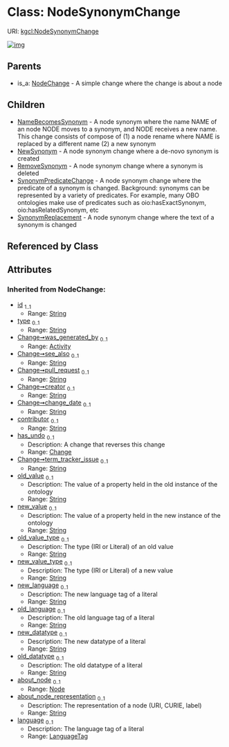 
# Class: NodeSynonymChange




URI: [kgcl:NodeSynonymChange](http://w3id.org/kgcl/NodeSynonymChange)


[![img](https://yuml.me/diagram/nofunky;dir:TB/class/[SynonymReplacement],[SynonymPredicateChange],[RemoveSynonym],[NodeSynonymChange&#124;about_node_representation(i):string%20%3F;language(i):LanguageTag%20%3F;old_value(i):string%20%3F;new_value(i):string%20%3F;old_value_type(i):string%20%3F;new_value_type(i):string%20%3F;new_language(i):string%20%3F;old_language(i):string%20%3F;new_datatype(i):string%20%3F;old_datatype(i):string%20%3F;id(i):string;type(i):string%20%3F;see_also(i):string%20%3F;pull_request(i):string%20%3F;creator(i):string%20%3F;change_date(i):string%20%3F;contributor(i):string%20%3F;term_tracker_issue(i):string%20%3F]^-[SynonymReplacement],[NodeSynonymChange]^-[SynonymPredicateChange],[NodeSynonymChange]^-[RemoveSynonym],[NodeSynonymChange]^-[NewSynonym],[NodeSynonymChange]^-[NameBecomesSynonym],[NodeChange]^-[NodeSynonymChange],[NodeChange],[Node],[NewSynonym],[NameBecomesSynonym],[Change],[Activity])](https://yuml.me/diagram/nofunky;dir:TB/class/[SynonymReplacement],[SynonymPredicateChange],[RemoveSynonym],[NodeSynonymChange&#124;about_node_representation(i):string%20%3F;language(i):LanguageTag%20%3F;old_value(i):string%20%3F;new_value(i):string%20%3F;old_value_type(i):string%20%3F;new_value_type(i):string%20%3F;new_language(i):string%20%3F;old_language(i):string%20%3F;new_datatype(i):string%20%3F;old_datatype(i):string%20%3F;id(i):string;type(i):string%20%3F;see_also(i):string%20%3F;pull_request(i):string%20%3F;creator(i):string%20%3F;change_date(i):string%20%3F;contributor(i):string%20%3F;term_tracker_issue(i):string%20%3F]^-[SynonymReplacement],[NodeSynonymChange]^-[SynonymPredicateChange],[NodeSynonymChange]^-[RemoveSynonym],[NodeSynonymChange]^-[NewSynonym],[NodeSynonymChange]^-[NameBecomesSynonym],[NodeChange]^-[NodeSynonymChange],[NodeChange],[Node],[NewSynonym],[NameBecomesSynonym],[Change],[Activity])

## Parents

 *  is_a: [NodeChange](NodeChange.md) - A simple change where the change is about a node

## Children

 * [NameBecomesSynonym](NameBecomesSynonym.md) - A node synonym where the name NAME of an node NODE moves to a synonym, and NODE receives a new name. This change consists of compose of (1) a node rename where NAME is replaced by a different name (2) a new synonym
 * [NewSynonym](NewSynonym.md) - A node synonym change where a de-novo synonym is created
 * [RemoveSynonym](RemoveSynonym.md) - A node synonym change where a synonym is deleted
 * [SynonymPredicateChange](SynonymPredicateChange.md) - A node synonym change where the predicate of a synonym is changed. Background: synonyms can be represented by a variety of predicates. For example, many OBO ontologies make use of predicates such as oio:hasExactSynonym, oio:hasRelatedSynonym, etc
 * [SynonymReplacement](SynonymReplacement.md) - A node synonym change where the text of a synonym is changed

## Referenced by Class


## Attributes


### Inherited from NodeChange:

 * [id](id.md)  <sub>1..1</sub>
     * Range: [String](types/String.md)
 * [type](type.md)  <sub>0..1</sub>
     * Range: [String](types/String.md)
 * [Change➞was_generated_by](Change_was_generated_by.md)  <sub>0..1</sub>
     * Range: [Activity](Activity.md)
 * [Change➞see_also](Change_see_also.md)  <sub>0..1</sub>
     * Range: [String](types/String.md)
 * [Change➞pull_request](Change_pull_request.md)  <sub>0..1</sub>
     * Range: [String](types/String.md)
 * [Change➞creator](Change_creator.md)  <sub>0..1</sub>
     * Range: [String](types/String.md)
 * [Change➞change_date](Change_change_date.md)  <sub>0..1</sub>
     * Range: [String](types/String.md)
 * [contributor](contributor.md)  <sub>0..1</sub>
     * Range: [String](types/String.md)
 * [has_undo](has_undo.md)  <sub>0..1</sub>
     * Description: A change that reverses this change
     * Range: [Change](Change.md)
 * [Change➞term_tracker_issue](Change_term_tracker_issue.md)  <sub>0..1</sub>
     * Range: [String](types/String.md)
 * [old_value](old_value.md)  <sub>0..1</sub>
     * Description: The value of a property held in the old instance of the ontology
     * Range: [String](types/String.md)
 * [new_value](new_value.md)  <sub>0..1</sub>
     * Description: The value of a property held in the new instance of the ontology
     * Range: [String](types/String.md)
 * [old_value_type](old_value_type.md)  <sub>0..1</sub>
     * Description: The type (IRI or Literal) of an old value
     * Range: [String](types/String.md)
 * [new_value_type](new_value_type.md)  <sub>0..1</sub>
     * Description: The type (IRI or Literal) of a new value
     * Range: [String](types/String.md)
 * [new_language](new_language.md)  <sub>0..1</sub>
     * Description: The new language tag of a literal
     * Range: [String](types/String.md)
 * [old_language](old_language.md)  <sub>0..1</sub>
     * Description: The old language tag of a literal
     * Range: [String](types/String.md)
 * [new_datatype](new_datatype.md)  <sub>0..1</sub>
     * Description: The new datatype of a literal
     * Range: [String](types/String.md)
 * [old_datatype](old_datatype.md)  <sub>0..1</sub>
     * Description: The old datatype of a literal
     * Range: [String](types/String.md)
 * [about_node](about_node.md)  <sub>0..1</sub>
     * Range: [Node](Node.md)
 * [about_node_representation](about_node_representation.md)  <sub>0..1</sub>
     * Description: The representation of a node (URI, CURIE, label) 
     * Range: [String](types/String.md)
 * [language](language.md)  <sub>0..1</sub>
     * Description: The language tag of a literal
     * Range: [LanguageTag](types/LanguageTag.md)

